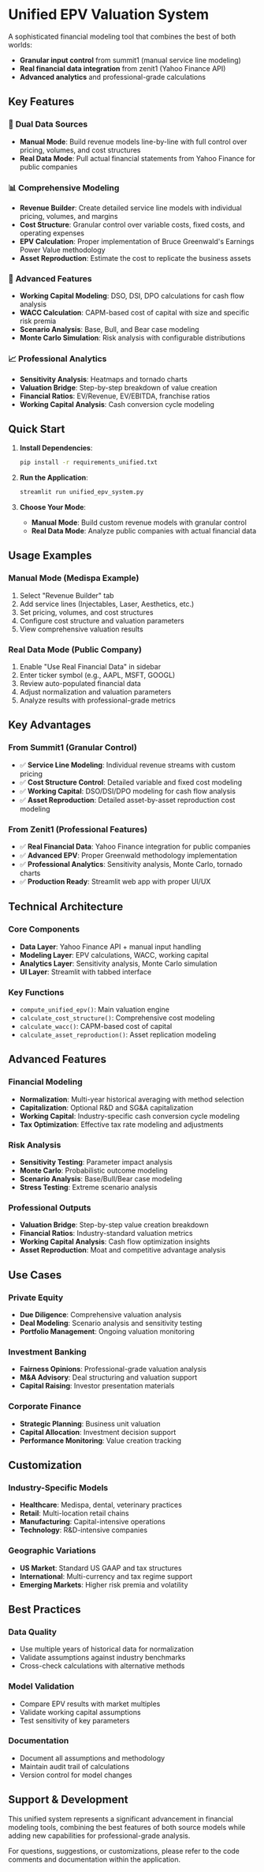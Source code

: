 # Unified EPV Valuation System

A sophisticated financial modeling tool that combines the best of both worlds:
- **Granular input control** from summit1 (manual service line modeling)
- **Real financial data integration** from zenit1 (Yahoo Finance API)
- **Advanced analytics** and professional-grade calculations

## Key Features

### 🎯 **Dual Data Sources**
- **Manual Mode**: Build revenue models line-by-line with full control over pricing, volumes, and cost structures
- **Real Data Mode**: Pull actual financial statements from Yahoo Finance for public companies

### 📊 **Comprehensive Modeling**
- **Revenue Builder**: Create detailed service line models with individual pricing, volumes, and margins
- **Cost Structure**: Granular control over variable costs, fixed costs, and operating expenses
- **EPV Calculation**: Proper implementation of Bruce Greenwald's Earnings Power Value methodology
- **Asset Reproduction**: Estimate the cost to replicate the business assets

### 🔧 **Advanced Features**
- **Working Capital Modeling**: DSO, DSI, DPO calculations for cash flow analysis
- **WACC Calculation**: CAPM-based cost of capital with size and specific risk premia
- **Scenario Analysis**: Base, Bull, and Bear case modeling
- **Monte Carlo Simulation**: Risk analysis with configurable distributions

### 📈 **Professional Analytics**
- **Sensitivity Analysis**: Heatmaps and tornado charts
- **Valuation Bridge**: Step-by-step breakdown of value creation
- **Financial Ratios**: EV/Revenue, EV/EBITDA, franchise ratios
- **Working Capital Analysis**: Cash conversion cycle modeling

## Quick Start

1. **Install Dependencies**:
   ```bash
   pip install -r requirements_unified.txt
   ```

2. **Run the Application**:
   ```bash
   streamlit run unified_epv_system.py
   ```

3. **Choose Your Mode**:
   - **Manual Mode**: Build custom revenue models with granular control
   - **Real Data Mode**: Analyze public companies with actual financial data

## Usage Examples

### Manual Mode (Medispa Example)
1. Select "Revenue Builder" tab
2. Add service lines (Injectables, Laser, Aesthetics, etc.)
3. Set pricing, volumes, and cost structures
4. Configure cost structure and valuation parameters
5. View comprehensive valuation results

### Real Data Mode (Public Company)
1. Enable "Use Real Financial Data" in sidebar
2. Enter ticker symbol (e.g., AAPL, MSFT, GOOGL)
3. Review auto-populated financial data
4. Adjust normalization and valuation parameters
5. Analyze results with professional-grade metrics

## Key Advantages

### From Summit1 (Granular Control)
- ✅ **Service Line Modeling**: Individual revenue streams with custom pricing
- ✅ **Cost Structure Control**: Detailed variable and fixed cost modeling
- ✅ **Working Capital**: DSO/DSI/DPO modeling for cash flow analysis
- ✅ **Asset Reproduction**: Detailed asset-by-asset reproduction cost modeling

### From Zenit1 (Professional Features)
- ✅ **Real Financial Data**: Yahoo Finance integration for public companies
- ✅ **Advanced EPV**: Proper Greenwald methodology implementation
- ✅ **Professional Analytics**: Sensitivity analysis, Monte Carlo, tornado charts
- ✅ **Production Ready**: Streamlit web app with proper UI/UX

## Technical Architecture

### Core Components
- **Data Layer**: Yahoo Finance API + manual input handling
- **Modeling Layer**: EPV calculations, WACC, working capital
- **Analytics Layer**: Sensitivity analysis, Monte Carlo simulation
- **UI Layer**: Streamlit with tabbed interface

### Key Functions
- `compute_unified_epv()`: Main valuation engine
- `calculate_cost_structure()`: Comprehensive cost modeling
- `calculate_wacc()`: CAPM-based cost of capital
- `calculate_asset_reproduction()`: Asset replication modeling

## Advanced Features

### Financial Modeling
- **Normalization**: Multi-year historical averaging with method selection
- **Capitalization**: Optional R&D and SG&A capitalization
- **Working Capital**: Industry-specific cash conversion cycle modeling
- **Tax Optimization**: Effective tax rate modeling and adjustments

### Risk Analysis
- **Sensitivity Testing**: Parameter impact analysis
- **Monte Carlo**: Probabilistic outcome modeling
- **Scenario Analysis**: Base/Bull/Bear case modeling
- **Stress Testing**: Extreme scenario analysis

### Professional Outputs
- **Valuation Bridge**: Step-by-step value creation breakdown
- **Financial Ratios**: Industry-standard valuation metrics
- **Working Capital Analysis**: Cash flow optimization insights
- **Asset Reproduction**: Moat and competitive advantage analysis

## Use Cases

### Private Equity
- **Due Diligence**: Comprehensive valuation analysis
- **Deal Modeling**: Scenario analysis and sensitivity testing
- **Portfolio Management**: Ongoing valuation monitoring

### Investment Banking
- **Fairness Opinions**: Professional-grade valuation analysis
- **M&A Advisory**: Deal structuring and valuation support
- **Capital Raising**: Investor presentation materials

### Corporate Finance
- **Strategic Planning**: Business unit valuation
- **Capital Allocation**: Investment decision support
- **Performance Monitoring**: Value creation tracking

## Customization

### Industry-Specific Models
- **Healthcare**: Medispa, dental, veterinary practices
- **Retail**: Multi-location retail chains
- **Manufacturing**: Capital-intensive operations
- **Technology**: R&D-intensive companies

### Geographic Variations
- **US Market**: Standard US GAAP and tax structures
- **International**: Multi-currency and tax regime support
- **Emerging Markets**: Higher risk premia and volatility

## Best Practices

### Data Quality
- Use multiple years of historical data for normalization
- Validate assumptions against industry benchmarks
- Cross-check calculations with alternative methods

### Model Validation
- Compare EPV results with market multiples
- Validate working capital assumptions
- Test sensitivity of key parameters

### Documentation
- Document all assumptions and methodology
- Maintain audit trail of calculations
- Version control for model changes

## Support & Development

This unified system represents a significant advancement in financial modeling tools, combining the best features of both source models while adding new capabilities for professional-grade analysis.

For questions, suggestions, or customizations, please refer to the code comments and documentation within the application. 